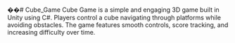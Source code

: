 ��#   C u b e _ G a m e 
 
 Cube Game is a simple and engaging 3D game built in Unity using C#. Players control a cube navigating through platforms while avoiding obstacles. The game features smooth controls, score tracking, and increasing difficulty over time.
